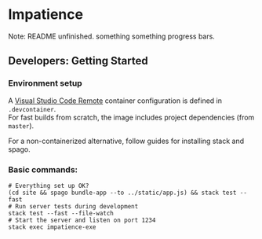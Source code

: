 # Impatience

Note: README unfinished. something something progress bars.

## Developers: Getting Started

### Environment setup

A [Visual Studio Code Remote](https://code.visualstudio.com/remote-tutorials/containers/getting-started)
container configuration is defined in `.devcontainer`.  
For fast builds from scratch, the image includes project dependencies (from `master`).  

For a non-containerized alternative, follow guides for installing stack and spago.

### Basic commands:

```shell
# Everything set up OK?
(cd site && spago bundle-app --to ../static/app.js) && stack test --fast
# Run server tests during development
stack test --fast --file-watch
# Start the server and listen on port 1234
stack exec impatience-exe
```
